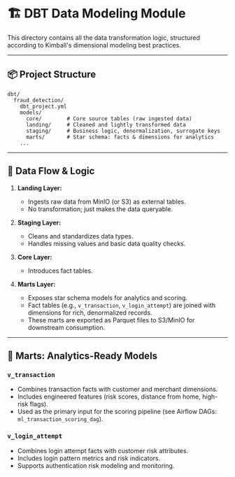 
# 🏗️ DBT Data Modeling Module

This directory contains all the data transformation logic, structured according to Kimball's dimensional modeling best practices.

---

## 📦 Project Structure

```
dbt/
  fraud_detection/
    dbt_project.yml
    models/
      core/        # Core source tables (raw ingested data)
      landing/     # Cleaned and lightly transformed data
      staging/     # Business logic, denormalization, surrogate keys
      marts/       # Star schema: facts & dimensions for analytics
    ...
```
---

## 🔄 Data Flow & Logic


1. **Landing Layer:**
   - Ingests raw data from MinIO (or S3) as external tables.
   - No transformation; just makes the data queryable.

2. **Staging Layer:**
   - Cleans and standardizes data types.
   - Handles missing values and basic data quality checks.

3. **Core Layer:**
   - Introduces fact tables.


4. **Marts Layer:**
   - Exposes star schema models for analytics and scoring.
   - Fact tables (e.g., `v_transaction`, `v_login_attempt`) are joined with dimensions for rich, denormalized records.
   - These marts are exported as Parquet files to S3/MinIO for downstream consumption.

---

## 🌟 Marts: Analytics-Ready Models

### `v_transaction`
- Combines transaction facts with customer and merchant dimensions.
- Includes engineered features (risk scores, distance from home, high-risk flags).
- Used as the primary input for the scoring pipeline (see Airflow DAGs: `ml_transaction_scoring_dag`).

### `v_login_attempt`
- Combines login attempt facts with customer risk attributes.
- Includes login pattern metrics and risk indicators.
- Supports authentication risk modeling and monitoring.